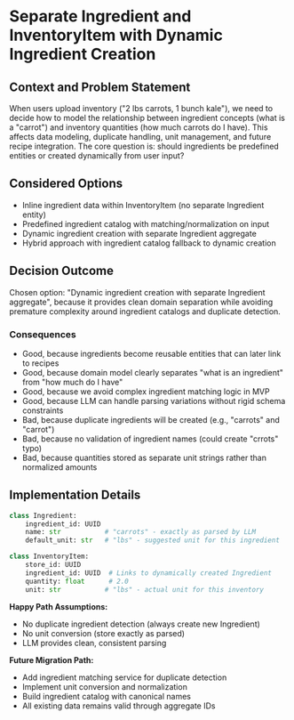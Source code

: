 # Separate Ingredient and InventoryItem with Dynamic Ingredient Creation

## Context and Problem Statement

When users upload inventory ("2 lbs carrots, 1 bunch kale"), we need to decide how to model the relationship between ingredient concepts (what is a "carrot") and inventory quantities (how much carrots do I have). This affects data modeling, duplicate handling, unit management, and future recipe integration. The core question is: should ingredients be predefined entities or created dynamically from user input?

## Considered Options

* Inline ingredient data within InventoryItem (no separate Ingredient entity)
* Predefined ingredient catalog with matching/normalization on input
* Dynamic ingredient creation with separate Ingredient aggregate
* Hybrid approach with ingredient catalog fallback to dynamic creation

## Decision Outcome

Chosen option: "Dynamic ingredient creation with separate Ingredient aggregate", because it provides clean domain separation while avoiding premature complexity around ingredient catalogs and duplicate detection.

### Consequences

* Good, because ingredients become reusable entities that can later link to recipes
* Good, because domain model clearly separates "what is an ingredient" from "how much do I have"
* Good, because we avoid complex ingredient matching logic in MVP
* Good, because LLM can handle parsing variations without rigid schema constraints
* Bad, because duplicate ingredients will be created (e.g., "carrots" and "carrot")
* Bad, because no validation of ingredient names (could create "crrots" typo)
* Bad, because quantities stored as separate unit strings rather than normalized amounts

## Implementation Details

```python
class Ingredient:
    ingredient_id: UUID
    name: str           # "carrots" - exactly as parsed by LLM
    default_unit: str   # "lbs" - suggested unit for this ingredient

class InventoryItem:
    store_id: UUID
    ingredient_id: UUID  # Links to dynamically created Ingredient
    quantity: float      # 2.0
    unit: str           # "lbs" - actual unit for this inventory
```

**Happy Path Assumptions:**
- No duplicate ingredient detection (always create new Ingredient)
- No unit conversion (store exactly as parsed)
- LLM provides clean, consistent parsing

**Future Migration Path:**
- Add ingredient matching service for duplicate detection
- Implement unit conversion and normalization
- Build ingredient catalog with canonical names
- All existing data remains valid through aggregate IDs
